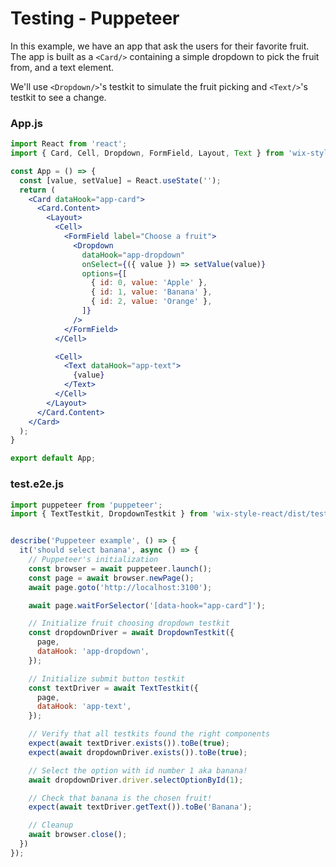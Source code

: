 # Testing - Puppeteer

In this example, we have an app that ask the users for their favorite fruit.
The app is built as a `<Card/>` containing a simple dropdown to pick the fruit from, and a text element.

We'll use `<Dropdown/>`'s testkit to simulate the fruit picking and `<Text/>`'s testkit to see a change.

### App.js
```jsx
import React from 'react';
import { Card, Cell, Dropdown, FormField, Layout, Text } from 'wix-style-react';

const App = () => {
  const [value, setValue] = React.useState('');
  return (
    <Card dataHook="app-card">
      <Card.Content>
        <Layout>
          <Cell>
            <FormField label="Choose a fruit">
              <Dropdown
                dataHook="app-dropdown"
                onSelect={({ value }) => setValue(value)}
                options={[
                  { id: 0, value: 'Apple' },
                  { id: 1, value: 'Banana' },
                  { id: 2, value: 'Orange' },
                ]}
              />
            </FormField>
          </Cell>

          <Cell>
            <Text dataHook="app-text">
              {value}
            </Text>
          </Cell>
        </Layout>
      </Card.Content>
    </Card>
  );
}

export default App;
```

### test.e2e.js
```jsx
import puppeteer from 'puppeteer';
import { TextTestkit, DropdownTestkit } from 'wix-style-react/dist/testkit/puppeteer';


describe('Puppeteer example', () => {
  it('should select banana', async () => {
    // Puppeteer's initialization
    const browser = await puppeteer.launch();
    const page = await browser.newPage();
    await page.goto('http://localhost:3100');

    await page.waitForSelector('[data-hook="app-card"]');

    // Initialize fruit choosing dropdown testkit
    const dropdownDriver = await DropdownTestkit({
      page,
      dataHook: 'app-dropdown',
    });

    // Initialize submit button testkit
    const textDriver = await TextTestkit({
      page,
      dataHook: 'app-text',
    });

    // Verify that all testkits found the right components
    expect(await textDriver.exists()).toBe(true);
    expect(await dropdownDriver.exists()).toBe(true);

    // Select the option with id number 1 aka banana!
    await dropdownDriver.driver.selectOptionById(1);

    // Check that banana is the chosen fruit!
    expect(await textDriver.getText()).toBe('Banana');

    // Cleanup
    await browser.close();
  })
});
```

